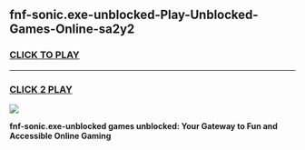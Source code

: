 
## fnf-sonic.exe-unblocked-Play-Unblocked-Games-Online-sa2y2
<h3>
<a href="https://premium76.site?title=fnf-sonic.exe-unblocked&ref=25A">CLICK TO PLAY</a></h3>
<hr>

<h3>
<a href="https://premium76.site?title=fnf-sonic.exe-unblocked&ref=25A">CLICK 2 PLAY</a>
  
</h3>

<a href="https://premium76.site?title=fnf-sonic.exe-unblocked&ref=25A"><img src="https://clearcache.store/games.png"></a>


**fnf-sonic.exe-unblocked games unblocked: Your Gateway to Fun and Accessible Online Gaming**
